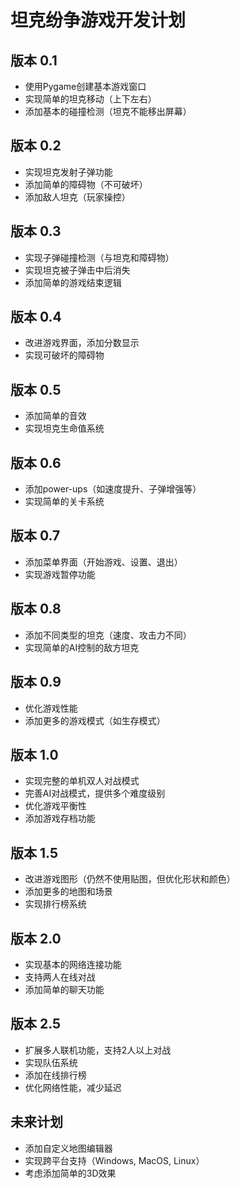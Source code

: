 # 坦克纷争游戏开发计划

## 版本 0.1
- 使用Pygame创建基本游戏窗口
- 实现简单的坦克移动（上下左右）
- 添加基本的碰撞检测（坦克不能移出屏幕）

## 版本 0.2
- 实现坦克发射子弹功能
- 添加简单的障碍物（不可破坏）
- 添加敌人坦克（玩家操控）

## 版本 0.3
- 实现子弹碰撞检测（与坦克和障碍物）
- 实现坦克被子弹击中后消失
- 添加简单的游戏结束逻辑

## 版本 0.4
- 改进游戏界面，添加分数显示
- 实现可破坏的障碍物

## 版本 0.5
- 添加简单的音效
- 实现坦克生命值系统

## 版本 0.6
- 添加power-ups（如速度提升、子弹增强等）
- 实现简单的关卡系统

## 版本 0.7
- 添加菜单界面（开始游戏、设置、退出）
- 实现游戏暂停功能

## 版本 0.8
- 添加不同类型的坦克（速度、攻击力不同）
- 实现简单的AI控制的敌方坦克

## 版本 0.9
- 优化游戏性能
- 添加更多的游戏模式（如生存模式）

## 版本 1.0
- 实现完整的单机双人对战模式
- 完善AI对战模式，提供多个难度级别
- 优化游戏平衡性
- 添加游戏存档功能

## 版本 1.5
- 改进游戏图形（仍然不使用贴图，但优化形状和颜色）
- 添加更多的地图和场景
- 实现排行榜系统

## 版本 2.0
- 实现基本的网络连接功能
- 支持两人在线对战
- 添加简单的聊天功能

## 版本 2.5
- 扩展多人联机功能，支持2人以上对战
- 实现队伍系统
- 添加在线排行榜
- 优化网络性能，减少延迟

## 未来计划
- 添加自定义地图编辑器
- 实现跨平台支持（Windows, MacOS, Linux）
- 考虑添加简单的3D效果
